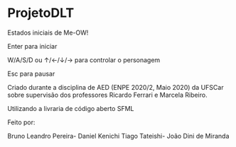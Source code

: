 # ProjetoDLT
Estados iniciais de Me-OW!

Enter para iniciar

W/A/S/D ou ↑/←/↓/→ para controlar o personagem

Esc para pausar

Criado durante a disciplina de AED (ENPE 2020/2, Maio 2020) da UFSCar sobre supervisão dos professores Ricardo Ferrari e Marcela Ribeiro.

Utilizando a livraria de código aberto SFML

Feito por:

Bruno Leandro Pereira-
Daniel Kenichi Tiago Tateishi-
João Dini de Miranda
